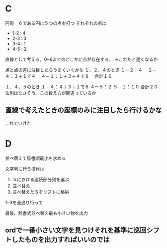 # C
円周　６である円に５つの点を打つ
それぞれの点は
- 1-2 : 4
- 2-3 : 3
- 3-4 : 1
- 4-5 : 2

直線として考える。0~6までのどこかに点が存在する。 ⇒これだと遅くなるか

点と点の差に注目したらうまくいくかな
１、２、４のとき
１－２：４　
２－４：３＋１で４　
４－１：１＋３＋４で８　
合計１６

１、４、５のとき
１－４：４＋３＋１で８
４ー５：２
５－１：１０
合計２０
法則はなさそう。この数え方が間違っているか



## 直線で考えたときの座標のみに注目したら行けるかな
これでいけた



# D
並べ替えて辞書順最小を求める

文字列に行う操作は

1. Ｓにおける連続部分列を選ぶ
2. 並べ替え
3. 並べ替えたＳをリストに格納

1~3を全通り行って

最後、辞書式並べ替え最も小さい物を出力

## ordで一番小さい文字を見つけそれを基準に巡回シフトしたものを出力すればいいのでは